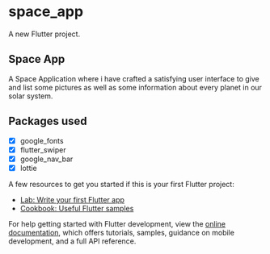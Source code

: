 # space_app

A new Flutter project.

## Space App

A Space Application where i have crafted a satisfying user interface to give and list some pictures as well as some information about every planet in our solar system.

## Packages used

- [x] google_fonts
- [x] flutter_swiper
- [x] google_nav_bar
- [x] lottie  

A few resources to get you started if this is your first Flutter project:

- [Lab: Write your first Flutter app](https://docs.flutter.dev/get-started/codelab)
- [Cookbook: Useful Flutter samples](https://docs.flutter.dev/cookbook)

For help getting started with Flutter development, view the
[online documentation](https://docs.flutter.dev/), which offers tutorials,
samples, guidance on mobile development, and a full API reference.
